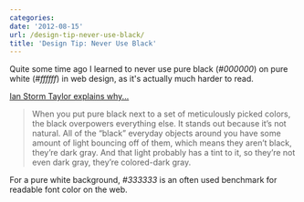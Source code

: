 ```yaml
---
categories:
date: '2012-08-15'
url: /design-tip-never-use-black/
title: 'Design Tip: Never Use Black'
---
```


Quite some time ago I learned to never use pure black (<em>#000000</em>) on pure white (<em>#ffffff</em>) in web design, as it's actually much harder to read.

<a href="http://ianstormtaylor.com/design-tip-never-use-black/">Ian Storm Taylor explains why...</a>

<blockquote>When you put pure black next to a set of meticulously picked colors, the black overpowers everything else. It stands out because it’s not natural. All of the “black” everyday objects around you have some amount of light bouncing off of them, which means they aren’t black, they’re dark gray. And that light probably has a tint to it, so they’re not even dark gray, they’re colored-dark gray.</blockquote>

For a pure white background, <em>#333333</em> is an often used benchmark for readable font color on the web.
